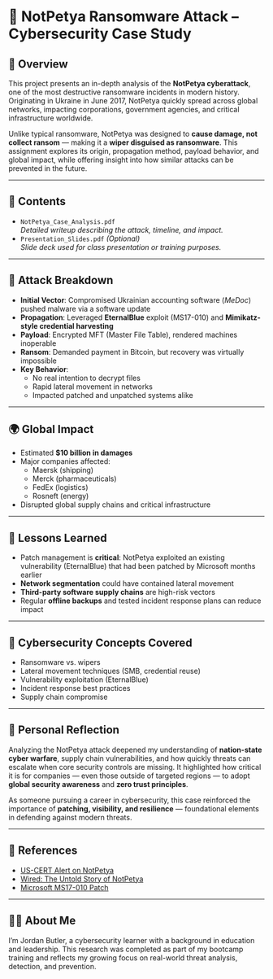 # 🦠 NotPetya Ransomware Attack – Cybersecurity Case Study

## 📌 Overview

This project presents an in-depth analysis of the **NotPetya cyberattack**, one of the most destructive ransomware incidents in modern history. Originating in Ukraine in June 2017, NotPetya quickly spread across global networks, impacting corporations, government agencies, and critical infrastructure worldwide.

Unlike typical ransomware, NotPetya was designed to **cause damage, not collect ransom** — making it a **wiper disguised as ransomware**. This assignment explores its origin, propagation method, payload behavior, and global impact, while offering insight into how similar attacks can be prevented in the future.

---

## 📄 Contents

- `NotPetya_Case_Analysis.pdf`  
  *Detailed writeup describing the attack, timeline, and impact.*  
- `Presentation_Slides.pdf` *(Optional)*  
  *Slide deck used for class presentation or training purposes.*  

---

## 🧬 Attack Breakdown

- **Initial Vector**: Compromised Ukrainian accounting software (*MeDoc*) pushed malware via a software update
- **Propagation**: Leveraged **EternalBlue** exploit (MS17-010) and **Mimikatz-style credential harvesting**
- **Payload**: Encrypted MFT (Master File Table), rendered machines inoperable
- **Ransom**: Demanded payment in Bitcoin, but recovery was virtually impossible
- **Key Behavior**:
  - No real intention to decrypt files
  - Rapid lateral movement in networks
  - Impacted patched and unpatched systems alike

---

## 🌍 Global Impact

- Estimated **$10 billion in damages**
- Major companies affected:
  - Maersk (shipping)
  - Merck (pharmaceuticals)
  - FedEx (logistics)
  - Rosneft (energy)
- Disrupted global supply chains and critical infrastructure

---

## 🧠 Lessons Learned

- Patch management is **critical**: NotPetya exploited an existing vulnerability (EternalBlue) that had been patched by Microsoft months earlier
- **Network segmentation** could have contained lateral movement
- **Third-party software supply chains** are high-risk vectors
- Regular **offline backups** and tested incident response plans can reduce impact

---

## 🔐 Cybersecurity Concepts Covered

- Ransomware vs. wipers  
- Lateral movement techniques (SMB, credential reuse)  
- Vulnerability exploitation (EternalBlue)  
- Incident response best practices  
- Supply chain compromise

---

## 💬 Personal Reflection

Analyzing the NotPetya attack deepened my understanding of **nation-state cyber warfare**, supply chain vulnerabilities, and how quickly threats can escalate when core security controls are missing. It highlighted how critical it is for companies — even those outside of targeted regions — to adopt **global security awareness** and **zero trust principles**.

As someone pursuing a career in cybersecurity, this case reinforced the importance of **patching, visibility, and resilience** — foundational elements in defending against modern threats.

---

## 🧷 References

- [US-CERT Alert on NotPetya](https://www.cisa.gov/news-events/alerts/2017/notpetya-malware)  
- [Wired: The Untold Story of NotPetya](https://www.wired.com/story/notpetya-cyberattack-ukraine-russia-code-crashed-the-world/)  
- [Microsoft MS17-010 Patch](https://technet.microsoft.com/en-us/library/security/ms17-010.aspx)

---

## 🙋‍♂️ About Me

I’m Jordan Butler, a cybersecurity learner with a background in education and leadership. This research was completed as part of my bootcamp training and reflects my growing focus on real-world threat analysis, detection, and prevention.
